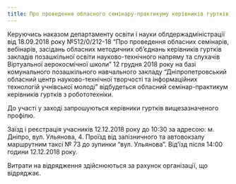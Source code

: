 ```yaml
---
title: Про проведення обласного семінару-практикуму керівників гуртків з робототехніки
---
```


Керуючись наказом департаменту освіти і науки облдержадміністрації від 18.09.2018 року №512/0/212-18 “Про проведення обласних семінарів, вебінарів, засідань обласних методичних об’єднань керівників гуртків закладів позашкільної освіти науково-технічного напряму та слухачів Віртуальної аерокосмічної школи” 12 грудня 2018 року на базі комунального позашкільного навчального закладу “Дніпропетровський обласний центр науково-технічної творчості та інформаційних технологій учнівської молоді” відбудеться обласний семінар-практикум керівників гуртків з робототехніки.

До участі у заході запрошуються керівники гуртків вищезазначеного профілю.

Заїзд і реєстрація учасників 12.12.2018 року до 10:30 за адресою: м. Дніпро, вул. Ульянова, 4. Проїзд від залізничного та автовокзалу маршрутним таксі № 73 до зупинки “вул. Ульянова”. Від’їзд після 14:00 години 12.12.2018 року.

Витрати на відрядження здійснюються за рахунок організації, що відряджає.
